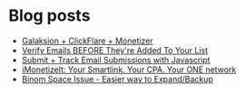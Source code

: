 # Blog posts
<!-- BLOG-POST-LIST:START -->
- [Galaksion + ClickFlare + Monetizer](https://afflift.com/f/threads/galaksion-clickflare-monetizer.9906/)
- [Verify Emails BEFORE They&#39;re Added To Your List](https://afflift.com/f/threads/verify-emails-before-theyre-added-to-your-list.8468/)
- [Submit + Track Email Submissions with Javascript](https://afflift.com/f/threads/submit-track-email-submissions-with-javascript.8435/)
- [iMonetizeIt: Your Smartlink. Your CPA. Your ONE network](https://afflift.com/f/threads/imonetizeit-your-smartlink-your-cpa-your-one-network.3086/)
- [Binom Space Issue - Easier way to Expand/Backup](https://afflift.com/f/threads/binom-space-issue-easier-way-to-expand-backup.9905/)
<!-- BLOG-POST-LIST:END -->
